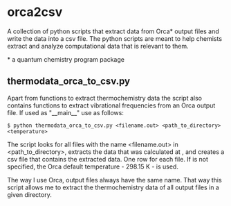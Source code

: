 # orca2csv
A collection of python scripts that extract data from Orca* output files and write the data into a csv file. The python scripts are meant to help chemists extract and analyze computational data that is relevant to them.

\* a quantum chemistry program package

## thermodata_orca_to_csv.py
Apart from functions to extract thermochemistry data the script also contains functions to extract vibrational frequencies from an Orca output file. If used as "\_\_main\_\_" use as follows:

    $ python thermodata_orca_to_csv.py <filename.out> <path_to_directory> <temperature>

The script looks for all files with the name <filename.out> in <path_to_directory>, extracts the data that was calculated at <temp>, and creates a csv file that contains the extracted data. One row for each file. If <temperature> is not specified, the Orca default temperature - 298.15 K - is used.

The way I use Orca, output files always have the same name. That way this script allows me to extract the thermochemistry data of all output files in a given directory.
